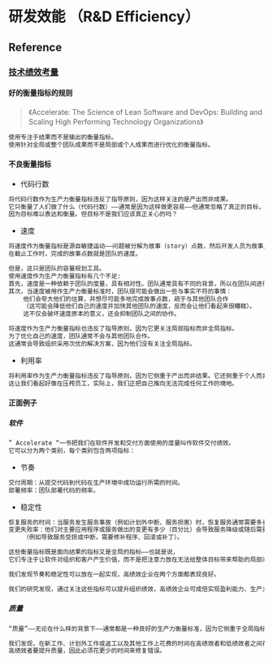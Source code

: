 # 研发效能 （R&D Efficiency）


## Reference
### [技术绩效考量](https://www.infoq.cn/article/measuring-tech-performance-wrong)
#### 好的衡量指标的规则
> 《Accelerate: The Science of Lean Software and DevOps: Building and Scaling High Performing Technology Organizations》
```md
使用专注于结果而不是输出的衡量指标。
使用针对全局或整个团队成果而不是局部或个人成果而进行优化的衡量指标。
```
#### 不良衡量指标
* 代码行数
```md
将代码行数作为生产力衡量指标违反了指导原则，因为这样关注的是产出而非成果。
它只衡量了人们做了什么（代码行数）——通常是因为这样做更容易——但通常忽略了真正的目标，
因为目标难以表达和衡量。但目标不是我们应该真正关心的吗？
```
* 速度
```md
将速度作为衡量指标是源自敏捷运动——问题被分解为故事（story）点数，然后开发人员为故事点数分配相应的工作量。
在截止工作时，完成的故事点数就是团队的速度。
```
```md
但是，这只是团队的容量规划工具。
使用速度作为生产力衡量指标有几个不足:
首先，速度是一种依赖于团队的度量，具有相对性。团队通常具有不同的背景，所以在团队间进行速度比较并不合适。
其次，当速度被用作生产力衡量标准时，团队很可能会做出一些与事实不符的事情：
    他们会夸大他们的估算，并想尽可能多地完成故事点数，疏于与其他团队合作
    （这可能会降低他们自己的速度并加快其他团队的速度，反而会让他们看起来很糟糕）。
    这不仅会破坏速度原本的意义，还会抑制团队之间的协作。
```
```md
将速度作为生产力衡量指标也违反了指导原则，因为它更关注局部指标而非全局指标。
为了优化自己的速度，团队通常不会与其他团队合作。
这通常会导致组织采用次优的解决方案，因为他们没有关注全局指标。
```
* 利用率
```md
将利用率作为生产力衡量指标违反了指导原则，因为它侧重于产出而非结果。它还侧重于个人而非全局。
这让我们看起好像在压榨员工，实际上，我们正把自己推向无法完成任何工作的境地。
```
#### 正面例子
##### 软件
```md
” Accelerate “一书把我们在软件开发和交付方面使用的度量叫作软件交付绩效。
它可以分为两个类别，每个类别包含两项指标：
```
* 节奏
```md
交付周期：从提交代码到代码在生产环境中成功运行所需的时间。
部署频率：团队部署代码的频率。
```
* 稳定性
```md
恢复服务的时间：当服务发生服务事故（例如计划外中断、服务损害）时，恢复服务通常需要多长时间。
变更失败率：他们对主要应用程序或服务做出的变更有多少（百分比）会导致服务降级或随后需要进行修复
    （例如导致服务受损或中断，需要修补程序、回滚或补丁）。
```
```md
这些衡量指标既是面向结果的指标又是全局的指标——也就是说，
它们专注于让软件对组织和客户产生价值，而不是把注意力放在无法给整体目标带来帮助的局部问题上。
```
```md
我们发现节奏和稳定性可以放在一起实现，高绩效企业在两个方面都表现良好。
```
```md
我们的研究发现，通过关注这些指标可以提升组织绩效，高绩效企业可成倍实现盈利能力、生产力和市场份额，以及效率和客户满意度。
```
##### 质量
```md
“质量”——无论在什么样的背景下——通常都是一种良好的生产力衡量标准，因为它侧重于全局指标和结果。
```
```md
我们发现，在新工作、计划外工作或返工以及其他工作上花费的时间在高绩效者和低绩效者之间存在显著差异。
高绩效者要提升质量，因此必须花更少的时间来修复错误。
```